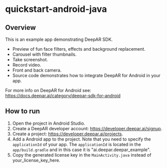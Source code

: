 # quickstart-android-java

## Overview

This is an example app demonstrating DeepAR SDK.

- Preview of fun face filters, effects and background replacement.
- Carousel with filter thumbnails.
- Take screenshot.
- Record video.
- Front and back camera.
- Source code demonstrates how to integrate DeepAR for Android in your app.

For more info on DeepAR for Android see: https://docs.deepar.ai/category/deepar-sdk-for-android

## How to run

1. Open the project in Android Studio. 
2. Create a DeepAR developer account: https://developer.deepar.ai/signup. 
3. Create a project: https://developer.deepar.ai/projects. 
4. Add a Android app to the project. Note that you need to specify the `applicationId` of your app. The `applicationId` is located in the `app/build.gradle` and in this case it is "ai.deepar.deepar_example".
5. Copy the generated license key in the `MainActivity.java` instead of your_license_key_here.
